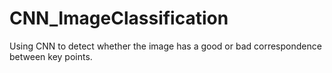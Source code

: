 # CNN_ImageClassification
Using CNN to detect whether the image has a good or bad correspondence between key points.
